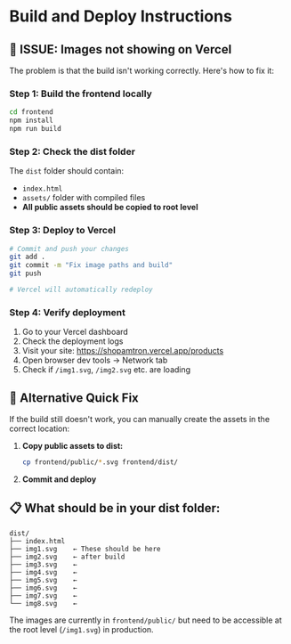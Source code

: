# Build and Deploy Instructions

## 🚨 ISSUE: Images not showing on Vercel

The problem is that the build isn't working correctly. Here's how to fix it:

### **Step 1: Build the frontend locally**
```bash
cd frontend
npm install
npm run build
```

### **Step 2: Check the dist folder**
The `dist` folder should contain:
- `index.html`
- `assets/` folder with compiled files
- **All public assets should be copied to root level**

### **Step 3: Deploy to Vercel**
```bash
# Commit and push your changes
git add .
git commit -m "Fix image paths and build"
git push

# Vercel will automatically redeploy
```

### **Step 4: Verify deployment**
1. Go to your Vercel dashboard
2. Check the deployment logs
3. Visit your site: https://shopamtron.vercel.app/products
4. Open browser dev tools → Network tab
5. Check if `/img1.svg`, `/img2.svg` etc. are loading

## 🔧 Alternative Quick Fix

If the build still doesn't work, you can manually create the assets in the correct location:

1. **Copy public assets to dist:**
   ```bash
   cp frontend/public/*.svg frontend/dist/
   ```

2. **Commit and deploy**

## 📋 What should be in your dist folder:
```
dist/
├── index.html
├── img1.svg    ← These should be here
├── img2.svg    ← after build
├── img3.svg    ← 
├── img4.svg    ← 
├── img5.svg    ← 
├── img6.svg    ← 
├── img7.svg    ← 
└── img8.svg    ← 
```

The images are currently in `frontend/public/` but need to be accessible at the root level (`/img1.svg`) in production.
